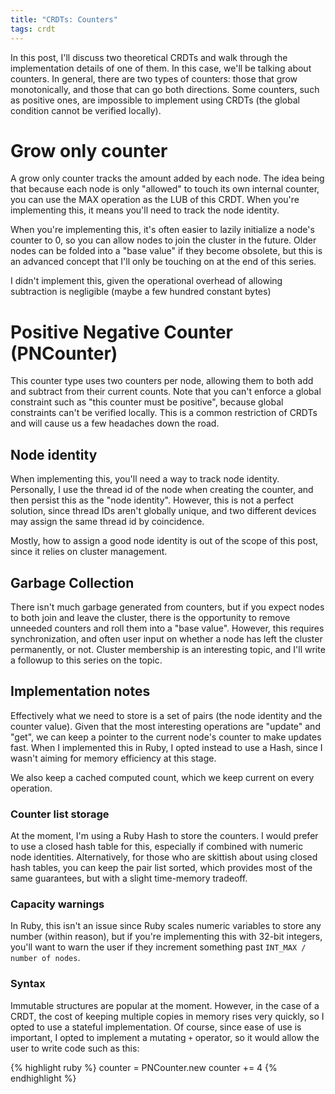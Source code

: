 ```yaml
---
title: "CRDTs: Counters"
tags: crdt
---
```

In this post, I'll discuss two theoretical CRDTs and walk through the implementation details of one of them. In this case, we'll be talking about counters. In general, there are two types of counters: those that grow monotonically, and those that can go both directions. Some counters, such as positive ones, are impossible to implement using CRDTs (the global condition cannot be verified locally).

# Grow only counter

A grow only counter tracks the amount added by each node. The idea being that because each node is only "allowed" to touch its own internal counter, you can use the MAX operation as the LUB of this CRDT. When you're implementing this, it means you'll need to track the node identity.

When you're implementing this, it's often easier to lazily initialize a node's counter to 0, so you can allow nodes to join the cluster in the future. Older nodes can be folded into a "base value" if they become obsolete, but this is an advanced concept that I'll only be touching on at the end of this series.

I didn't implement this, given the operational overhead of allowing subtraction is negligible (maybe a few hundred constant bytes)

# Positive Negative Counter (PNCounter)

This counter type uses two counters per node, allowing them to both add and subtract from their current counts. Note that you can't enforce a global constraint such as "this counter must be positive", because global constraints can't be verified locally. This is a common restriction of CRDTs and will cause us a few headaches down the road.

## Node identity

When implementing this, you'll need a way to track node identity. Personally, I use the thread id of the node when creating the counter, and then persist this as the "node identity". However, this is not a perfect solution, since thread IDs aren't globally unique, and two different devices may assign the same thread id by coincidence.

Mostly, how to assign a good node identity is out of the scope of this post, since it relies on cluster management.

## Garbage Collection

There isn't much garbage generated from counters, but if you expect nodes to both join and leave the cluster, there is the opportunity to remove unneeded counters and roll them into a "base value". However, this requires synchronization, and often user input on whether a node has left the cluster permanently, or not. Cluster membership is an interesting topic, and I'll write a followup to this series on the topic.

## Implementation notes

Effectively what we need to store is a set of pairs (the node identity and the counter value). Given that the most interesting operations are "update" and "get", we can keep a pointer to the current node's counter to make updates fast. When I implemented this in Ruby, I opted instead to use a Hash, since I wasn't aiming for memory efficiency at this stage.

We also keep a cached computed count, which we keep current on every operation.

### Counter list storage

At the moment, I'm using a Ruby Hash to store the counters. I would prefer to use a closed hash table for this, especially if combined with numeric node identities. Alternatively, for those who are skittish about using closed hash tables, you can keep the pair list sorted, which provides most of the same guarantees, but with a slight time-memory tradeoff.

### Capacity warnings

In Ruby, this isn't an issue since Ruby scales numeric variables to store any number (within reason), but if you're implementing this with 32-bit integers, you'll want to warn the user if they increment something past `INT_MAX / number of nodes`.

### Syntax

Immutable structures are popular at the moment. However, in the case of a CRDT, the cost of keeping multiple copies in memory rises very quickly, so I opted to use a stateful implementation. Of course, since ease of use is important, I opted to implement a mutating `+` operator, so it would allow the user to write code such as this:

{% highlight ruby %}
counter = PNCounter.new
counter += 4
{% endhighlight %}
